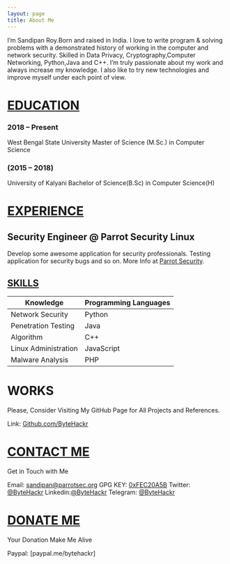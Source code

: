 ```yaml
---
layout: page
title: About Me
---
```


I’m Sandipan Roy.Born and raised in India. I love to write program & solving problems with a demonstrated history of working in the computer and network security. Skilled in Data Privacy, Cryptography,Computer Networking, Python,Java and C++. I’m truly passionate about my work and always increase my knowledge. I also like to try new technologies and improve myself under each point of view.


# <ins> EDUCATION </ins>

### 2018 – Present
West Bengal State University
Master of Science (M.Sc.) in Computer Science

### (2015 – 2018)
University of Kalyani
Bachelor of Science(B.Sc) in Computer Science(H)

# <ins> EXPERIENCE </ins>

## Security Engineer @ Parrot Security Linux
Develop some awesome application for security professionals.
Testing application for security bugs and so on.
More Info at [Parrot Security](https://parrotsec.org/).

## <ins> SKILLS </ins>

| Knowledge | Programming Languages |
| ------ | ----------- |
| Network Security   | Python |
| Penetration Testing | Java |
| Algorithm    | C++ |
| Linux Administration    | JavaScript |
| Malware Analysis    | PHP |


# WORKS
Please, Consider Visiting My GitHub Page for All Projects and References.

Link: [Github.com/ByteHackr](https://Github.com/ByteHackr)
    
# <ins> CONTACT ME </ins>
Get in Touch with Me

Email: [sandipan@parrotsec.org](mailto:sandipan@parrotsec.org)
GPG KEY: [0xFEC20A5B](https://raw.githubusercontent.com/ByteHackr/ByteHackr.github.io/master/My_GPG/Public_ParrotSec.key)
Twitter: [@ByteHackr](https://twitter.com/bytehackr)
Linkedin:[@ByteHackr](https://www.linkedin.com/in/bytehackr/)
Telegram: [@ByteHackr](https://t.me/bytehackr)

# <ins> DONATE ME </ins>

Your Donation Make Me Alive

Paypal: [paypal.me/bytehackr]


